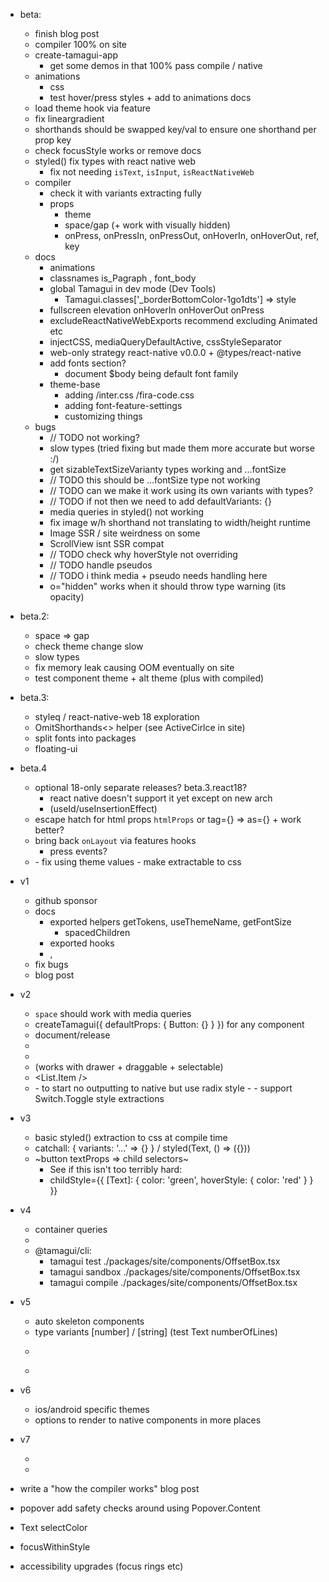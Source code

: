 - beta:
  - finish blog post
  - compiler 100% on site
  - create-tamagui-app
    - get some demos in that 100% pass compile / native
  - animations
    - css
    - test hover/press styles + add to animations docs
  - load theme hook via feature
  - fix lineargradient
  - shorthands should be swapped key/val to ensure one shorthand per prop key
  - check focusStyle works or remove docs
  - styled() fix types with react native web
    - fix not needing `isText`, `isInput`, `isReactNativeWeb`
  - compiler
    - check it with variants extracting fully
    - props
      - theme
      - space/gap  (+ work with visually hidden)
      - onPress, onPressIn, onPressOut, onHoverIn, onHoverOut, ref, key
  - docs
    - animations
    - classnames is_Pagraph , font_body
    - global Tamagui in dev mode (Dev Tools)
      - Tamagui.classes['_borderBottomColor-1go1dts'] => style
    - fullscreen elevation onHoverIn onHoverOut onPress
    - excludeReactNativeWebExports recommend excluding Animated etc
    - injectCSS, mediaQueryDefaultActive, cssStyleSeparator
    - web-only strategy react-native v0.0.0 + @types/react-native
    - add fonts section?
      - document $body being default font family
    - theme-base
      - adding /inter.css /fira-code.css
      - adding font-feature-settings
      - customizing things
  - bugs
    - // TODO not working?
    - slow types (tried fixing but made them more accurate but worse :/)
    - get sizableTextSizeVarianty types working and ...fontSize
    - // TODO this should be ...fontSize type not working
    - // TODO can we make it work using its own variants with types?
    - // TODO if not then we need to add defaultVariants: {}
    - media queries in styled() not working
    - fix image w/h shorthand not translating to width/height runtime
    - Image SSR / site weirdness on some
    - ScrollView isnt SSR compat
    - // TODO check why hoverStyle not overriding
    - // TODO handle pseudos
    - // TODO i think media + pseudo needs handling here
    - o="hidden" works when it should throw type warning (its opacity)

- beta.2: 
  - space => gap
  - check theme change slow
  - slow types
  - fix memory leak causing OOM eventually on site
  - test component theme + alt theme (plus with compiled)

- beta.3:
  - styleq / react-native-web 18 exploration
  - OmitShorthands<> helper (see ActiveCirlce in site)
  - split fonts into packages
  - floating-ui

- beta.4
  - optional 18-only separate releases? beta.3.react18?
    - react native doesn't support it yet except on new arch
    - (useId/useInsertionEffect)
  - escape hatch for html props `htmlProps` or tag={} => as={} + work better?
  - bring back `onLayout` via features hooks
    - press events?
  - <LinearGradient />
    - fix using theme values
    - make extractable to css

- v1
  - github sponsor
  - docs
    - exported helpers getTokens, useThemeName, getFontSize
      - spacedChildren
    - exported hooks
    - <SizableFrame />, <EnsureFlexed />
  - fix bugs
  - blog post

- v2
  - `space` should work with media queries
  - createTamagui({ defaultProps: { Button: {} } }) for any component
  - document/release <ThemeReverse />
  - <Tabs />
  - <Label />
  - <List /> (works with drawer + draggable + selectable)
  - <List.Item />
  - <Switch />
    - to start no outputting to native but use radix style
    - <Switch><Switch.Toogle /></Switch>
    - support Switch.Toggle style extractions

- v3
  - basic styled() extraction to css at compile time
  - catchall: { variants: '...' => {} } / styled(Text, () => ({}))
  - ~button textProps => child selectors~
    - See if this isn't too terribly hard:
    - childStyle={{
        [Text]: {
          color: 'green',
          hoverStyle: {
            color: 'red'
          }
        }
      }}

- v4
  - container queries
  - <Scale />
  - @tamagui/cli: 
    - tamagui test ./packages/site/components/OffsetBox.tsx
    - tamagui sandbox ./packages/site/components/OffsetBox.tsx
    - tamagui compile ./packages/site/components/OffsetBox.tsx

- v5
  - auto skeleton components
  - type variants [number] / [string] (test Text numberOfLines)
  - <Menu />
  - <MenuDrawer />

- v6
  - ios/android specific themes
  - options to render to native components in more places

- v7
  - <Group />
  - <Combobox />

- write a "how the compiler works" blog post
- popover add safety checks around using Popover.Content
- Text selectColor
- focusWithinStyle
- accessibility upgrades (focus rings etc)
